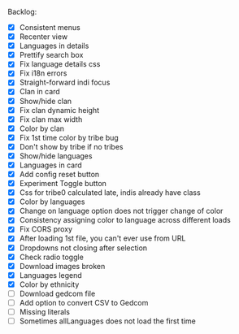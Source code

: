 Backlog:  
- [x] Consistent menus
- [x] Recenter view
- [x] Languages in details
- [x] Prettify search box
- [x] Fix language details css
- [x] Fix i18n errors
- [x] Straight-forward indi focus
- [x] Clan in card
- [x] Show/hide clan
- [x] Fix clan dynamic height
- [x] Fix clan max width
- [x] Color by clan
- [x] Fix 1st time color by tribe bug
- [x] Don't show by tribe if no tribes
- [x] Show/hide languages
- [x] Languages in card
- [x] Add config reset button
- [x] Experiment Toggle button
- [x] Css for tribe0 calculated late, indis already have class
- [x] Color by languages
- [x] Change on language option does not trigger change of color
- [x] Consistency assigning color to language across different loads
- [x] Fix CORS proxy
- [x] After loading 1st file, you can't ever use from URL
- [x] Dropdowns not closing after selection
- [x] Check radio toggle
- [x] Download images broken
- [x] Languages legend
- [x] Color by ethnicity
- [ ] Download gedcom file
- [ ] Add option to convert CSV to Gedcom
- [ ] Missing literals
- [ ] Sometimes allLanguages does not load the first time
